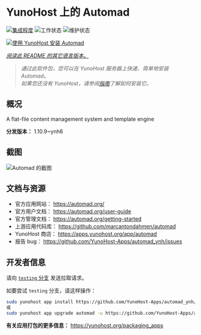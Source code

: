 <!--
注意：此 README 由 <https://github.com/YunoHost/apps/tree/master/tools/readme_generator> 自动生成
请勿手动编辑。
-->

# YunoHost 上的 Automad

[![集成程度](https://dash.yunohost.org/integration/automad.svg)](https://ci-apps.yunohost.org/ci/apps/automad/) ![工作状态](https://ci-apps.yunohost.org/ci/badges/automad.status.svg) ![维护状态](https://ci-apps.yunohost.org/ci/badges/automad.maintain.svg)

[![使用 YunoHost 安装 Automad](https://install-app.yunohost.org/install-with-yunohost.svg)](https://install-app.yunohost.org/?app=automad)

*[阅读此 README 的其它语言版本。](./ALL_README.md)*

> *通过此软件包，您可以在 YunoHost 服务器上快速、简单地安装 Automad。*  
> *如果您还没有 YunoHost，请参阅[指南](https://yunohost.org/install)了解如何安装它。*

## 概况

A flat-file content management system and template engine

**分发版本：** 1.10.9~ynh6

## 截图

![Automad 的截图](./doc/screenshots/readme.png)

## 文档与资源

- 官方应用网站： <https://automad.org/>
- 官方用户文档： <https://automad.org/user-guide>
- 官方管理文档： <https://automad.org/getting-started>
- 上游应用代码库： <https://github.com/marcantondahmen/automad>
- YunoHost 商店： <https://apps.yunohost.org/app/automad>
- 报告 bug： <https://github.com/YunoHost-Apps/automad_ynh/issues>

## 开发者信息

请向 [`testing` 分支](https://github.com/YunoHost-Apps/automad_ynh/tree/testing) 发送拉取请求。

如要尝试 `testing` 分支，请这样操作：

```bash
sudo yunohost app install https://github.com/YunoHost-Apps/automad_ynh/tree/testing --debug
或
sudo yunohost app upgrade automad -u https://github.com/YunoHost-Apps/automad_ynh/tree/testing --debug
```

**有关应用打包的更多信息：** <https://yunohost.org/packaging_apps>
